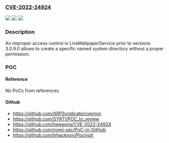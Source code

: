 ### [CVE-2022-24924](https://cve.mitre.org/cgi-bin/cvename.cgi?name=CVE-2022-24924)
![](https://img.shields.io/static/v1?label=Product&message=LiveWallpaper&color=blue)
![](https://img.shields.io/static/v1?label=Version&message=-%3C%203.0.9.0%20&color=brighgreen)
![](https://img.shields.io/static/v1?label=Vulnerability&message=CWE-284%20Improper%20Access%20Control&color=brighgreen)

### Description

An improper access control in LiveWallpaperService prior to versions 3.0.9.0 allows to create a specific named system directory without a proper permission.

### POC

#### Reference
No PoCs from references.

#### Github
- https://github.com/ARPSyndicate/cvemon
- https://github.com/SYRTI/POC_to_review
- https://github.com/heegong/CVE-2022-24924
- https://github.com/nomi-sec/PoC-in-GitHub
- https://github.com/trhacknon/Pocingit

